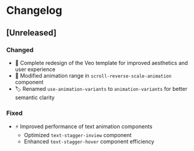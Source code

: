 # Changelog

## [Unreleased]

### Changed

- 🎨 Complete redesign of the Veo template for improved aesthetics and user experience
- 🔄 Modified animation range in `scroll-reverse-scale-animation` component
- 🏷️ Renamed `use-animation-variants` to `animation-variants` for better semantic clarity

### Fixed

- ⚡️ Improved performance of text animation components
  - Optimized `text-stagger-inview` component
  - Enhanced `text-stagger-hover` component efficiency
